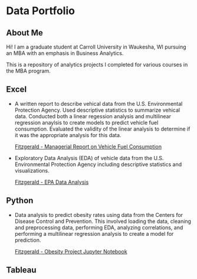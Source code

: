 # Data Portfolio

## About Me
Hi! I am a graduate student at Carroll University in Waukesha, WI pursuing an MBA with an emphasis in Business Analytics.

This is a repository of analytics projects I completed for various courses in the MBA program.

## Excel
* A written report to describe vehical data from the U.S. Environmental Protection Agency. Used descriptive statistics to summarize vehical data. Conducted both a linear regession analysis and multilinear regression anaylsis to create models to predict vehicle fuel consumption. Evaluated the validity of the linear analysis to determine if it was the appropriate analysis for this data.

  [Fitzgerald - Managerial Report on Vehicle Fuel Consumption](https://github.com/user-attachments/files/17878446/Fitzgerald.-.Managerial.Report.on.Vehicle.Fuel.Consumption.pdf)

* Exploratory Data Analysis (EDA) of vehicle data from the U.S. Environmental Protection Agency including descriptive statistics and visualizations.

  [Fitzgerald - EPA Data Analysis](https://github.com/user-attachments/files/17878420/Fitzgerald.-.EPA.Data.Analysis.xlsx)

## Python
* Data analysis to predict obesity rates using data from the Centers for Disease Control and Prevention. This involved loading the data, cleaning and preprocessing data, performing EDA, analyzing correlations, and performing a multilinear regression analysis to create a model for prediction.

  [Fitzgerald - Obesity Project Jupyter Notebook](https://github.com/melfitz12/Data-Portfolio/blob/main/Fitzgerald_Obesity_Project_Python.ipynbl)

## Tableau

